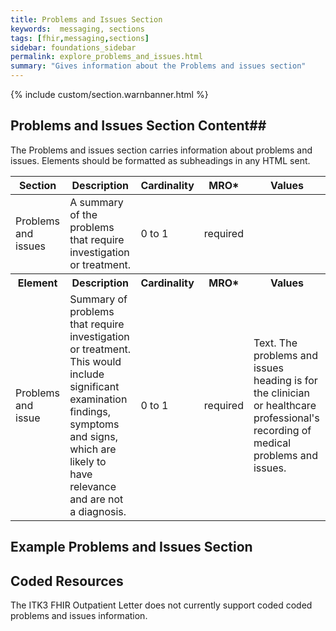 ```yaml
---
title: Problems and Issues Section
keywords:  messaging, sections
tags: [fhir,messaging,sections]
sidebar: foundations_sidebar
permalink: explore_problems_and_issues.html
summary: "Gives information about the Problems and issues section"
---
```


{% include custom/section.warnbanner.html %}

## Problems and Issues Section Content##
The Problems and issues section carries information about problems and issues. Elements should be formatted as subheadings in any HTML sent.

<table style="width:100%;max-width: 100%;">
	<thead>
		<tr>
			<th width="18%">Section</th>
			<th width="30%">Description</th>
			<th width="11%">Cardinality</th>
			<th width="11%">MRO*</th>
			<th width="30%">Values</th>
		</tr>
	</thead>
 <tbody>
  <tr>
   <td>Problems and issues</td>
   <td>A summary of the problems that require investigation or treatment.</td>
   <td>0 to 1</td>
   <td>required</td>
   <td>&nbsp;</td>
  </tr>
		<tr>
			<th>Element</th>
			<th>Description</th>
			<th>Cardinality</th>
			<th>MRO*</th>
			<th>Values</th>
		</tr>
  <tr>
   <td>Problems and issue</td>
   <td>Summary of problems that require investigation or treatment. This would include significant examination findings, symptoms and signs, which are likely to have relevance and are not a diagnosis.</td>
   <td>0 to 1</td>
   <td>required</td>
   <td>Text. The problems and issues heading is for the clinician or healthcare professional's recording of medical problems and issues.</td>
  </tr>
 </tbody>
</table>


##  Example Problems and Issues Section ##

<script src="https://gist.github.com/IOPS-DEV/ede119d0b2d9782016b90466cadcabc7.js"></script>

## Coded Resources ##

The ITK3 FHIR Outpatient Letter does not currently support coded coded problems and issues information.



 







